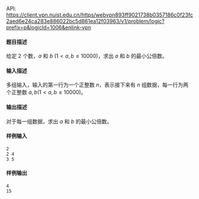 API: https://client.vpn.nuist.edu.cn/https/webvpn893ff9021738b0357186c0f23fc2aed6e24ca283e886022bc5d861ea12f03963/v1/problem/logic?prefix=p&logicId=1006&enlink-vpn

#### 题目描述
给定 $2$ 个数，$a$ 和 $b$ ($1 < a, b  \leq  10000$)，求出 $a$ 和 $b$ 的最小公倍数。

#### 输入描述
多组输入，输入的第一行为一个正整数 $n$，表示接下来有 $n$ 组数据，每一行为两个正整数 $a, b (1 < a, b  \leq  10000)$。

#### 输出描述
对于每一组数据，求出 $a$ 和 $b$ 的最小公倍数。

#### 样例输入

```
2
2 4
3 5
```

#### 样例输出

```
4
15
```

